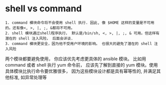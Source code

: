 # shell vs   command

```
1. command 模块命令将不会使用 shell 执行. 因此, 像 $HOME 这样的变量是不可用的。还有像<, >, |, ;, &都将不可用。
2. shell 模块通过shell程序执行， 默认是/bin/sh, <, >, |, ;, & 可用。但这样有潜在的 shell 注入风险， 后面会详谈.
3. command 模块更安全，因为他不受用户环境的影响。 也很大的避免了潜在的 shell 注入风险
```

两个模块都要避免使用， 你应该优先考虑更具体的 ansible 模块。 比如用 command 或者 shell 执行 yum 命令前， 应该先了解到直接的 yum 模块。使用具体模块比执行命令要优雅很多， 因为这些模块设计都是具有幂等性的, 并满足其他标准, 如异常处理等
